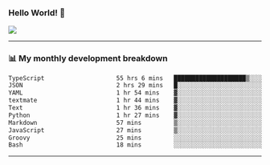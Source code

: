 ### Hello World! 👋

<a>
  <img align="center" src="https://github-readme-stats.vercel.app/api?username=megatunger&count_private=true&include_all_commits=true&bg_color=30,56CCF2,2F80ED&title_color=fff&text_color=fff" />
</a>

------
### 📊 My monthly development breakdown

<!--START_SECTION:waka-->

```txt
TypeScript                    55 hrs 6 mins   ████████████████████▒░░░░   80.83 %
JSON                          2 hrs 29 mins   █░░░░░░░░░░░░░░░░░░░░░░░░   03.65 %
YAML                          1 hr 54 mins    ▓░░░░░░░░░░░░░░░░░░░░░░░░   02.79 %
textmate                      1 hr 44 mins    ▓░░░░░░░░░░░░░░░░░░░░░░░░   02.56 %
Text                          1 hr 36 mins    ▓░░░░░░░░░░░░░░░░░░░░░░░░   02.35 %
Python                        1 hr 27 mins    ▓░░░░░░░░░░░░░░░░░░░░░░░░   02.15 %
Markdown                      57 mins         ▒░░░░░░░░░░░░░░░░░░░░░░░░   01.40 %
JavaScript                    27 mins         ▒░░░░░░░░░░░░░░░░░░░░░░░░   00.68 %
Groovy                        25 mins         ░░░░░░░░░░░░░░░░░░░░░░░░░   00.62 %
Bash                          18 mins         ░░░░░░░░░░░░░░░░░░░░░░░░░   00.44 %
```

<!--END_SECTION:waka-->

------
